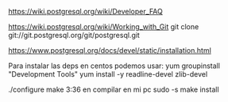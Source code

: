 https://wiki.postgresql.org/wiki/Developer_FAQ

https://wiki.postgresql.org/wiki/Working_with_Git
git clone git://git.postgresql.org/git/postgresql.git

https://www.postgresql.org/docs/devel/static/installation.html

Para instalar las deps en centos podemos usar:
yum groupinstall "Development Tools"
yum install -y readline-devel zlib-devel

./configure
make
  3:36 en compilar en mi pc
sudo -s
make install
